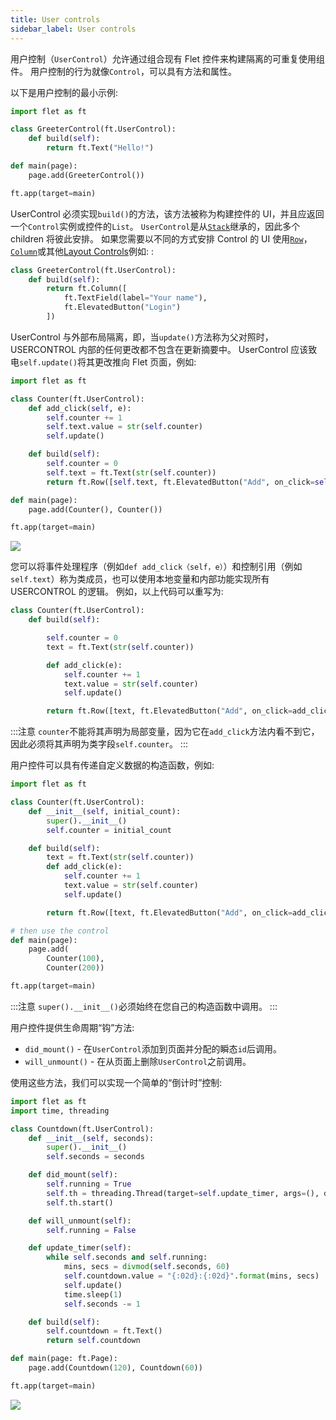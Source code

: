 ```yaml
---
title: User controls
sidebar_label: User controls
---
```


用户控制（`UserControl`）允许通过组合现有 Flet 控件来构建隔离的可重复使用组件。 用户控制的行为就像`Control`，可以具有方法和属性。

以下是用户控制的最小示例:

```python
import flet as ft

class GreeterControl(ft.UserControl):
    def build(self):
        return ft.Text("Hello!")

def main(page):
    page.add(GreeterControl())

ft.app(target=main)
```

UserControl 必须实现`build()`的方法，该方法被称为构建控件的 UI，并且应返回一个`Control`实例或控件的`List`。 `UserControl`是从[`Stack`](/docs/controls/stack)继承的，因此多个 children 将彼此安排。 如果您需要以不同的方式安排 Control 的 UI 使用[`Row`](/docs/controls/row)，[`Column`](/docs/controls/column)或其他[Layout Controls](/docs/controls/layout)例如: :

```python
class GreeterControl(ft.UserControl):
    def build(self):
        return ft.Column([
            ft.TextField(label="Your name"),
            ft.ElevatedButton("Login")
        ])
```

UserControl 与外部布局隔离，即，当`update()`方法称为父对照时，USERCONTROL 内部的任何更改都不包含在更新摘要中。 UserControl 应该致电`self.update()`将其更改推向 Flet 页面，例如:

```python
import flet as ft

class Counter(ft.UserControl):
    def add_click(self, e):
        self.counter += 1
        self.text.value = str(self.counter)
        self.update()

    def build(self):
        self.counter = 0
        self.text = ft.Text(str(self.counter))
        return ft.Row([self.text, ft.ElevatedButton("Add", on_click=self.add_click)])

def main(page):
    page.add(Counter(), Counter())

ft.app(target=main)
```

<img src="/website/img/docs/getting-started/user-control-counter.gif" className="screenshot-40" />

您可以将事件处理程序（例如`def add_click（self，e）`）和控制引用（例如`self.text`）称为类成员，也可以使用本地变量和内部功能实现所有 USERCONTROL 的逻辑。 例如，以上代码可以重写为:

```python
class Counter(ft.UserControl):
    def build(self):

        self.counter = 0
        text = ft.Text(str(self.counter))

        def add_click(e):
            self.counter += 1
            text.value = str(self.counter)
            self.update()

        return ft.Row([text, ft.ElevatedButton("Add", on_click=add_click)])
```

:::注意
`counter`不能将其声明为局部变量，因为它在`add_click`方法内看不到它，因此必须将其声明为类字段`self.counter`。
:::

用户控件可以具有传递自定义数据的构造函数，例如:

```python
import flet as ft

class Counter(ft.UserControl):
    def __init__(self, initial_count):
        super().__init__()
        self.counter = initial_count

    def build(self):
        text = ft.Text(str(self.counter))
        def add_click(e):
            self.counter += 1
            text.value = str(self.counter)
            self.update()

        return ft.Row([text, ft.ElevatedButton("Add", on_click=add_click)])

# then use the control
def main(page):
    page.add(
        Counter(100),
        Counter(200))

ft.app(target=main)
```

:::注意
`super().__init__()`必须始终在您自己的构造函数中调用。
:::

用户控件提供生命周期“钩”方法:

- `did_mount()` - 在`UserControl`添加到页面并分配的瞬态`id`后调用。
- `will_unmount()` - 在从页面上删除`UserControl`之前调用。

使用这些方法，我们可以实现一个简单的“倒计时”控制:

```python
import flet as ft
import time, threading

class Countdown(ft.UserControl):
    def __init__(self, seconds):
        super().__init__()
        self.seconds = seconds

    def did_mount(self):
        self.running = True
        self.th = threading.Thread(target=self.update_timer, args=(), daemon=True)
        self.th.start()

    def will_unmount(self):
        self.running = False

    def update_timer(self):
        while self.seconds and self.running:
            mins, secs = divmod(self.seconds, 60)
            self.countdown.value = "{:02d}:{:02d}".format(mins, secs)
            self.update()
            time.sleep(1)
            self.seconds -= 1

    def build(self):
        self.countdown = ft.Text()
        return self.countdown

def main(page: ft.Page):
    page.add(Countdown(120), Countdown(60))

ft.app(target=main)
```

<img src="/website/img/docs/getting-started/user-control-countdown.gif" className="screenshot-40" />
